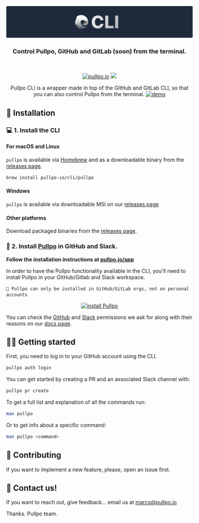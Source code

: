 <div align="center">
  <!-- <h1>🐙 Pullpo CLI 🐙</h1> -->
  <div align="center">
  <a href="https://pullpo.io">
    <img src="./readme/banner.png" />
  </a>
</div>
  <h3>Control Pullpo, GitHub and GitLab (soon) from the terminal. </h3>
</div>
<br>
<p align="center">
    <a href="https://pullpo.io"><img src="https://img.shields.io/badge/Pullpo-CLI-green.svg?style=flat-square" alt="pullpo.io"/></a>
   <a href="https://github.com/pullpo-io/cli/releases"><img src="https://img.shields.io/github/v/release/pullpo-io/cli"></a>
    
    
</p>
<p align="center">
Pullpo CLI is a wrapper made in top of the GitHub and GitLab CLI, so that you can also control Pullpo from the terminal.

  <a href="https://pullpo.io">
    <img src="./readme/demo.gif" alt="demo" />
  </a>
</p>

## 🚀 Installation

### 💻 1. Install the CLI

#### For macOS and Linux

`pullpo` is available via [Homebrew][] and as a downloadable binary from the [releases page][].

```bash
brew install pullpo-io/cli/pullpo
```

#### Windows

`pullpo` is available via downloadable MSI on our [releases page][]

#### Other platforms

Download packaged binaries from the [releases page][].

[Homebrew]: https://brew.sh
[releases page]: https://github.com/pullpo-io/cli/releases/latest

### 🐙 2. Install [Pullpo](https://pullpo.io/app) in GitHub and Slack.

**Follow the installation instructions at [pullpo.io/app](https://pullpo.io/app)**

In order to have the Pullpo functionality available in the CLI, you'll need to install Pullpo in your GitHub/Gitlab and Slack workspace.

```
📌 Pullpo can only be installed in GitHub/GitLab orgs, not on personal accounts
```

<p align="center">
  <a href="https://pullpo.io/app">
    <img src="./readme/install-pullpo.gif" alt="install Pullpo" />
  </a>
</p>

You can check the [GitHub](https://docs.pullpo.io/github-permissions) and [Slack](https://docs.pullpo.io/slack-permissions) permissions we ask for along with their reasons on our [docs page](https://docs.pullpo.io/).

## 🚶‍♂️ Getting started

First, you need to log in to your GitHub account using the CLI.

```bash
pullpo auth login
```

You can get started by creating a PR and an associated Slack channel with:

```bash
pullpo pr create
```

To get a full list and explanation of all the commands run:

```bash
man pullpo
```

Or to get info about a specific command:

```bash
man pullpo <command>
```

## 🤝 Contributing

If you want to implement a new feature, please, open an issue first.

## 💌 Contact us!

If you want to reach out, give feedback... email us at marco@pullpo.io

Thanks.
Pullpo team.
